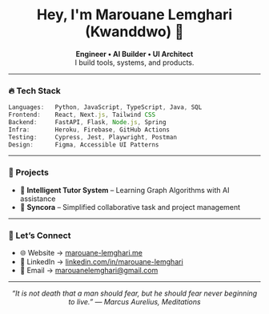 <h1 align="center">Hey, I'm Marouane Lemghari (Kwanddwo) 👋</h1>

<p align="center">
  <b>Engineer • AI Builder • UI Architect</b><br>
  I build tools, systems, and products.
</p>

---

### 🔥 Tech Stack

```ts
Languages:   Python, JavaScript, TypeScript, Java, SQL
Frontend:    React, Next.js, Tailwind CSS
Backend:     FastAPI, Flask, Node.js, Spring
Infra:       Heroku, Firebase, GitHub Actions
Testing:     Cypress, Jest, Playwright, Postman
Design:      Figma, Accessible UI Patterns
```

---

### 🚀 Projects

- 🧠 **Intelligent Tutor System** – Learning Graph Algorithms with AI assistance
- 🧰 **Syncora** – Simplified collaborative task and project management

---

### 💬 Let’s Connect

- 🌐 Website → [marouane-lemghari.me](https://marouane-lemghari.me)
- 💼 LinkedIn → [linkedin.com/in/marouane-lemghari](https://linkedin.com/in/marouane-lemghari)
- 📧 Email → [marouanelemghari@gmail.com](mailto:marouanelemghari@gmail.com)
---

<p align="center"><em>“It is not death that a man should fear, but he should fear never beginning to live.”
― Marcus Aurelius, Meditations</em></p>
